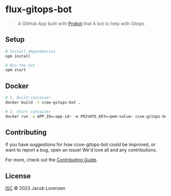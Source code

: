 # flux-gitops-bot

> A GitHub App built with [Probot](https://github.com/probot/probot) that A bot to help with Gitops

## Setup

```sh
# Install dependencies
npm install

# Run the bot
npm start
```

## Docker

```sh
# 1. Build container
docker build -t ccoe-gitops-bot .

# 2. Start container
docker run -e APP_ID=<app-id> -e PRIVATE_KEY=<pem-value> ccoe-gitops-bot
```

## Contributing

If you have suggestions for how ccoe-gitops-bot could be improved, or want to report a bug, open an issue! We'd love all and any contributions.

For more, check out the [Contributing Guide](CONTRIBUTING.md).

## License

[ISC](LICENSE) © 2023 Jacob Lorenzen
